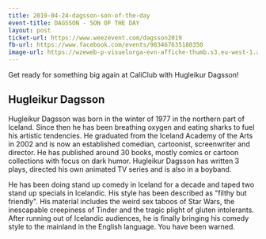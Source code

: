 ```yaml
---
title: 2019-04-24-dagsson-son-of-the-day
event-title: DAGSSON - SON OF THE DAY
layout: post
ticket-url: https://www.weezevent.com/dagsson2019
fb-url: https://www.facebook.com/events/983467635180350
image-url: https://wzeweb-p-visuelorga-evn-affiche-thumb.s3.eu-west-1.amazonaws.com/affiche_424427.thumb53700.1550258491.jpg
---
```

Get ready for something big again at CaliClub with Hugleikur Dagsson!

## Hugleikur Dagsson

Hugleikur Dagsson was born in the winter of 1977 in the northern part of Iceland. Since then he has been breathing oxygen and eating sharks to fuel his artistic tendencies. He graduated from the Iceland Academy of the Arts in 2002 and is now an established comedian, cartoonist, screenwriter and director. He has published around 30 books, mostly comics or cartoon collections with focus on dark humor. Hugleikur Dagsson has written 3 plays, directed his own animated TV series and is also in a boyband.

He has been doing stand up comedy in Iceland for a decade and taped two stand up specials in Icelandic. His style has been described as "filthy but friendly". His material includes the weird sex taboos of Star Wars, the inescapable creepiness of Tinder and the tragic plight of gluten intolerants. After running out of Icelandic audiences, he is finally bringing his comedy style to the mainland in the English language. You have been warned.
